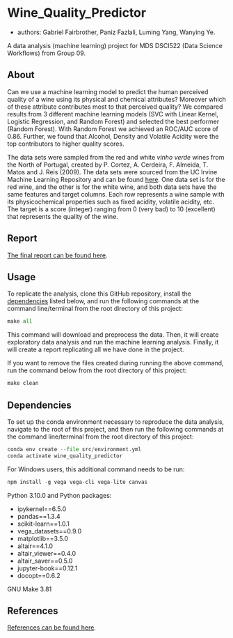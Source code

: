 # Wine_Quality_Predictor

- authors: Gabriel Fairbrother, Paniz Fazlali, Luming Yang, Wanying Ye.

A data analysis (machine learning) project for MDS DSCI522 (Data Science Workflows) from Group 09.

## About
Can we use a machine learning model to predict the human perceived quality of a wine using its physical and chemical attributes? Moreover which of these attribute contributes most to that perceived quality? We compared results from 3 different machine learning models (SVC with Linear Kernel, Logistic Regression, and Random Forest) and selected the best performer (Random Forest). With Random Forest we achieved an ROC/AUC score of 0.86. Further, we found that Alcohol, Density and Volatile Acidity were the top contributors to higher quality scores.


The data sets were sampled from the red and white _vinho verde_ wines from the North of Portugal, created by P. Cortez, A. Cerdeira, F. Almeida, T. Matos and J. Reis (2009). The data sets were sourced from the UC Irvine Machine Learning Repository and can be found [here](https://archive-beta.ics.uci.edu/ml/datasets/wine+quality). One data set is for the red wine, and the other is for the white wine, and both data sets have the same features and target columns. Each row represents a wine sample with its physicochemical properties such as fixed acidity, volatile acidity, etc. The target is a score (integer) ranging from 0 (very bad) to 10 (excellent) that represents the quality of the wine. 

## Report

[The final report can be found here](https://ubc-mds.github.io/DSCI_522_group09_Wine_Quality_Predictor/report_summary.html).

## Usage
To replicate the analysis, clone this GitHub repository, install the [dependencies](#dependencies) listed below, and run the following commands at the command line/terminal from the root directory of this project:

```python
make all
```
This command will download and preprocess the data. Then, it will create exploratory data analysis and run the machine learning analysis. Finally, it will create a report replicating all we have done in the project.

If you want to remove the files created during running the above command, run the command below from the root directory of this project:

```python
make clean
```

## Dependencies

To set up the conda environment necessary to reproduce the data analysis, navigate to the root of this project, and then run the following commands at the command line/terminal from the root directory of this project:

```python
conda env create --file src/environment.yml
conda activate wine_quality_predictor
```

For Windows users, this additional command needs to be run:
```python
npm install -g vega vega-cli vega-lite canvas
```

Python 3.10.0 and Python packages: 
- ipykernel==6.5.0
- pandas==1.3.4
- scikit-learn==1.0.1
- vega_datasets==0.9.0
- matplotlib==3.5.0
- altair==4.1.0
- altair_viewer==0.4.0
- altair_saver==0.5.0
- jupyter-book==0.12.1
- docopt==0.6.2

GNU Make 3.81

## References

[References can be found here](https://htmlpreview.github.io/?https://github.com/UBC-MDS/DSCI_522_group09_Wine_Quality_Predictor/blob/main/docs/wine_quality_predictor_report/_build/singlehtml/report_summary.html#document-bibliography).
